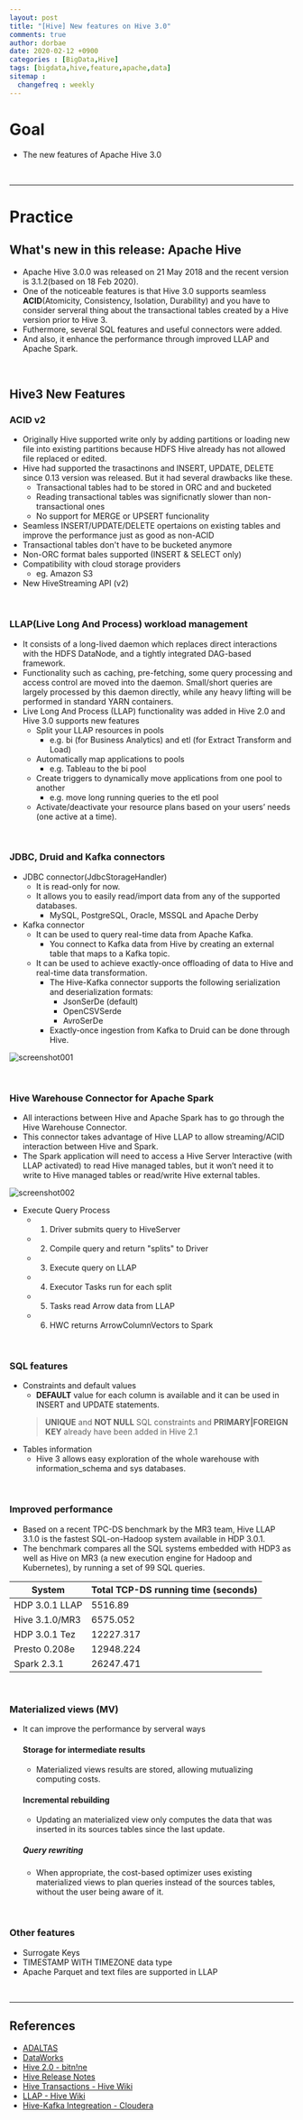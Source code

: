 ```yaml
---
layout: post
title: "[Hive] New features on Hive 3.0"
comments: true
author: dorbae
date: 2020-02-12 +0900
categories : [BigData,Hive]
tags: [bigdata,hive,feature,apache,data]
sitemap :
  changefreq : weekly
---
```


# Goal
* The new features of Apache Hive 3.0

<br />

---------------

# Practice

## What's new in this release: Apache Hive
* Apache Hive 3.0.0 was released on 21 May 2018 and the recent version is 3.1.2(based on 18 Feb 2020).
* One of the noticeable features is that Hive 3.0 supports seamless **ACID**(Atomicity, Consistency, Isolation, Durability) and you have to consider serveral thing about the transactional tables created by a Hive version prior to Hive 3.
* Futhermore, several SQL features and useful connectors were added.
* And also, it enhance the performance through improved LLAP and Apache Spark.

<br />

## Hive3 New Features
### ACID v2
* Originally Hive supported write only by adding partitions or loading new file into existing partitions because HDFS Hive already has not allowed file replaced or edited.
* Hive had supported the trasactinons and INSERT, UPDATE, DELETE since 0.13 version was released. But it had several drawbacks like these.
    * Transactional tables had to be stored in ORC and and bucketed
    * Reading transactional tables was significnatly slower than non-transactional ones
    * No support for MERGE or UPSERT funcionality
* Seamless INSERT/UPDATE/DELETE opertaions on existing tables and improve the performance just as good as non-ACID
* Transactional tables don't have to be bucketed anymore
* Non-ORC format bales supported (INSERT & SELECT only)
* Compatibility with cloud storage providers
    * eg. Amazon S3
* New HiveStreaming API (v2)

<br />

### LLAP(Live Long And Process) workload management
* It consists of a long-lived daemon which replaces direct interactions with the HDFS DataNode, and a tightly integrated DAG-based framework.
* Functionality such as caching, pre-fetching, some query processing and access control are moved into the daemon.  Small/short queries are largely processed by this daemon directly, while any heavy lifting will be performed in standard YARN containers.
* Live Long And Process (LLAP) functionality was added in Hive 2.0 and Hive 3.0 supports new features
    * Split your LLAP resources in pools
        * e.g. bi (for Business Analytics) and etl (for Extract Transform and Load)
    * Automatically map applications to pools
        * e.g. Tableau to the bi pool
    * Create triggers to dynamically move applications from one pool to another
        * e.g. move long running queries to the etl pool
    * Activate/deactivate your resource plans based on your users’ needs (one active at a time).

<br />

### JDBC, Druid and Kafka connectors
* JDBC connector(JdbcStorageHandler)
    * It is read-only for now.
    * It allows you to easily read/import data from any of the supported databases.
        * MySQL, PostgreSQL, Oracle, MSSQL and Apache Derby
* Kafka connector
    * It can be used to query real-time data from Apache Kafka.
        * You connect to Kafka data from Hive by creating an external table that maps to a Kafka topic.
    * It can be used to achieve exactly-once offloading of data to Hive and real-time data transformation.
        * The Hive-Kafka connector supports the following serialization and deserialization formats:
            * JsonSerDe (default)
            * OpenCSVSerde
            * AvroSerDe
        * Exactly-once ingestion from Kafka to Druid can be done through Hive.

![screenshot001](/assets/images/posts/2019/02/2020-02-12-bigdata-hive-hive3newfeature-001.png)

<br />

### Hive Warehouse Connector for Apache Spark
* All interactions between Hive and Apache Spark has to go through the Hive Warehouse Connector.
* This connector takes advantage of Hive LLAP to allow streaming/ACID interaction between Hive and Spark.
* The Spark application will need to access a Hive Server Interactive (with LLAP activated) to read Hive managed tables, but it won’t need it to write to Hive managed tables or read/write Hive external tables.

![screenshot002](/assets/images/posts/2019/02/2020-02-12-bigdata-hive-hive3newfeature-002.png)
* Execute Query Process
    * 1. Driver submits query to HiveServer
    * 2. Compile query and return "splits" to Driver
    * 3. Execute query on LLAP
    * 4. Executor Tasks run for each split
    * 5. Tasks read Arrow data from LLAP
    * 6. HWC returns ArrowColumnVectors to Spark

<br />

### SQL features
* Constraints and default values
    * **DEFAULT** value for each column is available and it can be used in INSERT and UPDATE statements.
    > **UNIQUE** and **NOT NULL** SQL constraints and **PRIMARY|FOREIGN KEY** already have been added in Hive 2.1
* Tables information
    * Hive 3 allows easy exploration of the whole warehouse with information_schema and sys databases.

<br />

### Improved performance
* Based on a recent TPC-DS benchmark by the MR3 team, Hive LLAP 3.1.0 is the fastest SQL-on-Hadoop system available in HDP 3.0.1.
* The benchmark compares all the SQL systems embedded with HDP3 as well as Hive on MR3 (a new execution engine for Hadoop and Kubernetes), by running a set of 99 SQL queries.

| System | Total TCP-DS running time (seconds) |
| --- | --- |
| HDP 3.0.1 LLAP | 5516.89 |
| Hive 3.1.0/MR3 | 6575.052 |
| HDP 3.0.1 Tez | 12227.317 |
| Presto 0.208e	| 12948.224 |
| Spark 2.3.1 | 26247.471 |

<br />

### Materialized views (MV)
* It can improve the performance by serveral ways
    #### Storage for intermediate results
    * Materialized views results are stored, allowing mutualizing computing costs.
    #### Incremental rebuilding
    * Updating an materialized view only computes the data that was inserted in its sources tables since the last update.
    ##### Query rewriting
    * When appropriate, the cost-based optimizer uses existing materialized views to plan queries instead of the sources tables, without the user being aware of it.

<br />

### Other features
* Surrogate Keys
* TIMESTAMP WITH TIMEZONE data type
* Apache Parquet and text files are supported in LLAP

<br />

------------

## References
* [ADALTAS](https://www.adaltas.com/en/2019/07/25/hive-3-features-tips-tricks/)
* [DataWorks](https://www.slideshare.net/Hadoop_Summit/what-is-new-in-apache-hive-30)
* [Hive 2.0 - bitn!ne](https://bitnine.net/blog-computing/about-hive-3-hive-2-0/)
* [Hive Release Notes](https://hive.apache.org/downloads.html)
* [Hive Transactions - Hive Wiki](https://cwiki.apache.org/confluence/display/Hive/Hive+Transactions)
* [LLAP - Hive Wiki](https://cwiki.apache.org/confluence/display/Hive/LLAP)
* [Hive-Kafka Integreation - Cloudera](https://docs.cloudera.com/HDPDocuments/HDF3/HDF-3.3.1/kafka-hive-integration/content/hive-kafka-integration.html)